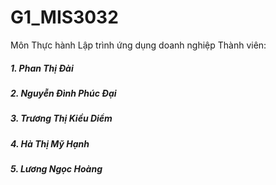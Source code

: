 # G1_MIS3032
Môn Thực hành Lập trình ứng dụng doanh nghiệp
Thành viên:
#####   1. Phan Thị Đài
#####   2. Nguyễn Đình Phúc Đại
#####   3. Trương Thị Kiều Diểm
#####   4. Hà Thị Mỹ Hạnh
#####   5. Lương Ngọc Hoàng
